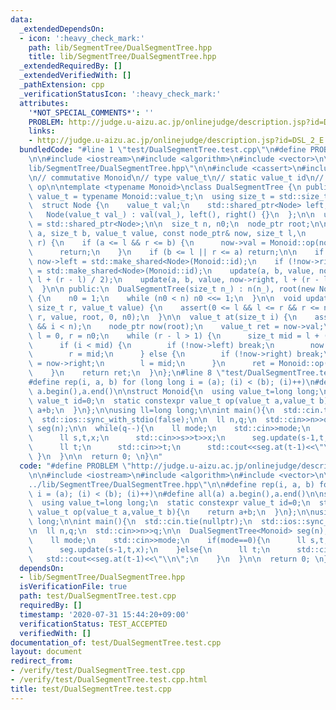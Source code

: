 ```yaml
---
data:
  _extendedDependsOn:
  - icon: ':heavy_check_mark:'
    path: lib/SegmentTree/DualSegmentTree.hpp
    title: lib/SegmentTree/DualSegmentTree.hpp
  _extendedRequiredBy: []
  _extendedVerifiedWith: []
  _pathExtension: cpp
  _verificationStatusIcon: ':heavy_check_mark:'
  attributes:
    '*NOT_SPECIAL_COMMENTS*': ''
    PROBLEM: http://judge.u-aizu.ac.jp/onlinejudge/description.jsp?id=DSL_2_E
    links:
    - http://judge.u-aizu.ac.jp/onlinejudge/description.jsp?id=DSL_2_E
  bundledCode: "#line 1 \"test/DualSegmentTree.test.cpp\"\n#define PROBLEM \"http://judge.u-aizu.ac.jp/onlinejudge/description.jsp?id=DSL_2_E\"\
    \n\n#include <iostream>\n#include <algorithm>\n#include <vector>\n\n#line 2 \"\
    lib/SegmentTree/DualSegmentTree.hpp\"\n\n#include <cassert>\n#include <memory>\n\
    \n// commutative Monoid\n// type value_t\n// static value_t id\n// static (value_t,value_t)->value_t\
    \ op\n\ntemplate <typename Monoid>\nclass DualSegmentTree {\n public:\n  using\
    \ value_t = typename Monoid::value_t;\n  using size_t = std::size_t;\n\n private:\n\
    \  struct Node {\n    value_t val;\n    std::shared_ptr<Node> left, right;\n \
    \   Node(value_t val_) : val(val_), left(), right() {}\n  };\n\n  using node_ptr\
    \ = std::shared_ptr<Node>;\n\n  size_t n, n0;\n  node_ptr root;\n\n  void update(size_t\
    \ a, size_t b, value_t value, const node_ptr& now, size_t l,\n              size_t\
    \ r) {\n    if (a <= l && r <= b) {\n      now->val = Monoid::op(now->val, value);\n\
    \      return;\n    }\n    if (b <= l || r <= a) return;\n\n    if (!now->left)\
    \ now->left = std::make_shared<Node>(Monoid::id);\n    if (!now->right) now->right\
    \ = std::make_shared<Node>(Monoid::id);\n    update(a, b, value, now->left, l,\
    \ l + (r - l) / 2);\n    update(a, b, value, now->right, l + (r - l) / 2, r);\n\
    \  }\n\n public:\n  DualSegmentTree(size_t n_) : n(n_), root(new Node(Monoid::id))\
    \ {\n    n0 = 1;\n    while (n0 < n) n0 <<= 1;\n  }\n\n  void update(size_t l,\
    \ size_t r, value_t value) {\n    assert(0 <= l && l <= r && r <= n);\n    update(l,\
    \ r, value, root, 0, n0);\n  }\n\n  value_t at(size_t i) {\n    assert(0 <= i\
    \ && i < n);\n    node_ptr now(root);\n    value_t ret = now->val;\n\n    size_t\
    \ l = 0, r = n0;\n    while (r - l > 1) {\n      size_t mid = l + (r - l) / 2;\n\
    \      if (i < mid) {\n        if (!now->left) break;\n        now = now->left;\n\
    \        r = mid;\n      } else {\n        if (!now->right) break;\n        now\
    \ = now->right;\n        l = mid;\n      }\n      ret = Monoid::op(ret, now->val);\n\
    \    }\n    return ret;\n  }\n};\n#line 8 \"test/DualSegmentTree.test.cpp\"\n\n\
    #define rep(i, a, b) for (long long i = (a); (i) < (b); (i)++)\n#define all(a)\
    \ a.begin(),a.end()\n\nstruct Monoid{\n  using value_t=long long;\n  static constexpr\
    \ value_t id=0;\n  static constexpr value_t op(value_t a,value_t b){\n    return\
    \ a+b;\n  }\n};\n\nusing ll=long long;\n\nint main(){\n  std::cin.tie(nullptr);\n\
    \  std::ios::sync_with_stdio(false);\n\n  ll n,q;\n  std::cin>>n>>q;\n\n  DualSegmentTree<Monoid>\
    \ seg(n);\n\n  while(q--){\n    ll mode;\n    std::cin>>mode;\n    if(mode==0){\n\
    \      ll s,t,x;\n      std::cin>>s>>t>>x;\n      seg.update(s-1,t,x);\n    }else{\n\
    \      ll t;\n      std::cin>>t;\n      std::cout<<seg.at(t-1)<<\"\\n\";\n   \
    \ }\n  }\n\n  return 0; \n}\n"
  code: "#define PROBLEM \"http://judge.u-aizu.ac.jp/onlinejudge/description.jsp?id=DSL_2_E\"\
    \n\n#include <iostream>\n#include <algorithm>\n#include <vector>\n\n#include \"\
    ../lib/SegmentTree/DualSegmentTree.hpp\"\n\n#define rep(i, a, b) for (long long\
    \ i = (a); (i) < (b); (i)++)\n#define all(a) a.begin(),a.end()\n\nstruct Monoid{\n\
    \  using value_t=long long;\n  static constexpr value_t id=0;\n  static constexpr\
    \ value_t op(value_t a,value_t b){\n    return a+b;\n  }\n};\n\nusing ll=long\
    \ long;\n\nint main(){\n  std::cin.tie(nullptr);\n  std::ios::sync_with_stdio(false);\n\
    \n  ll n,q;\n  std::cin>>n>>q;\n\n  DualSegmentTree<Monoid> seg(n);\n\n  while(q--){\n\
    \    ll mode;\n    std::cin>>mode;\n    if(mode==0){\n      ll s,t,x;\n      std::cin>>s>>t>>x;\n\
    \      seg.update(s-1,t,x);\n    }else{\n      ll t;\n      std::cin>>t;\n   \
    \   std::cout<<seg.at(t-1)<<\"\\n\";\n    }\n  }\n\n  return 0; \n}"
  dependsOn:
  - lib/SegmentTree/DualSegmentTree.hpp
  isVerificationFile: true
  path: test/DualSegmentTree.test.cpp
  requiredBy: []
  timestamp: '2020-07-31 15:44:20+09:00'
  verificationStatus: TEST_ACCEPTED
  verifiedWith: []
documentation_of: test/DualSegmentTree.test.cpp
layout: document
redirect_from:
- /verify/test/DualSegmentTree.test.cpp
- /verify/test/DualSegmentTree.test.cpp.html
title: test/DualSegmentTree.test.cpp
---
```

